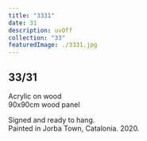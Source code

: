 ```yaml
---
title: "3331"
date: 31
description: uvOff
collection: "33"
featuredImage: ./3331.jpg
---
```


## 33/31

Acrylic on wood<br/>
90x90cm wood panel

Signed and ready to hang.<br/>
Painted in Jorba Town, Catalonia. 2020.
